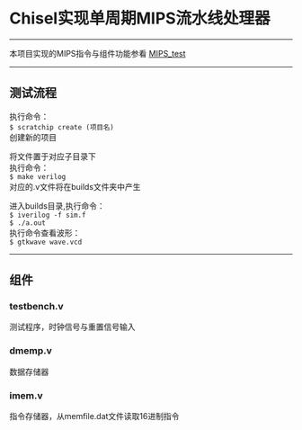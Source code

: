 # Chisel实现单周期MIPS流水线处理器
---
本项目实现的MIPS指令与组件功能参看 [MIPS_test](https://github.com/leihksk/MIPS_test)


---
## 测试流程
 执行命令：   
	`$ scratchip create (项目名)`   
 创建新的项目   
 
 将文件置于对应子目录下   
 执行命令：   
	`$ make verilog`   
 对应的.v文件将在builds文件夹中产生   
 
 进入builds目录,执行命令：   
	`$ iverilog -f sim.f`   
	`$ ./a.out`   
 执行命令查看波形：   
	`$ gtkwave wave.vcd`   

---
## 组件

### testbench.v
测试程序，时钟信号与重置信号输入

### dmemp.v
数据存储器

### imem.v
指令存储器，从memfile.dat文件读取16进制指令